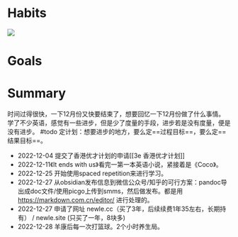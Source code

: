 

# Habits
![](https://s2.loli.net/2023/01/02/ZJ2n3uP8KOokEqU.jpg)

# Goals


# Summary
时间过得很快，一下12月份又快要结束了，想要回忆一下12月份做了什么事情。
学了不少英语，感觉有一些进步，但是少了度量的手段，进步若是没有度量，便是没有进步。
#todo 定计划：想要进步的地方，要么定==过程目标==，要么定==结果目标==。
- 2022-12-04 提交了香港优才计划的申请[[3e 香港优才计划]]
- 2022-12-11《It ends with us》看完一第一本英语小说，紧接着是《Coco》。
- 2022-12-25 开始使用spaced repetition来进行学习。
- 2022-12-27 从obsidian发布信息到微信公众号/知乎的可行方案：pandoc导出成doc文件/使用picgo上传到smms，然后做发布。都是用 https://markdown.com.cn/editor/ 进行处理的。
- 2022-12-27 申请了网址 newle.cc（买了3年，后续续费1年35左右，长期持有） / newle.site (只买了一年，8块多)
- 2022-12-28 羊康后每一次打篮球。2个小时养生局。